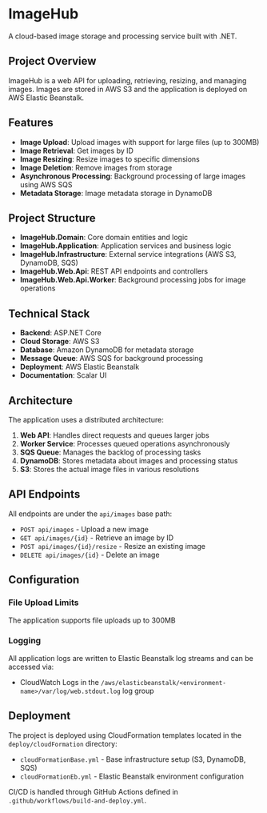 # ImageHub

A cloud-based image storage and processing service built with .NET.

## Project Overview

ImageHub is a web API for uploading, retrieving, resizing, and managing images. Images are stored in AWS S3 and the application is deployed on AWS Elastic Beanstalk.

## Features

- **Image Upload**: Upload images with support for large files (up to 300MB)
- **Image Retrieval**: Get images by ID
- **Image Resizing**: Resize images to specific dimensions
- **Image Deletion**: Remove images from storage
- **Asynchronous Processing**: Background processing of large images using AWS SQS
- **Metadata Storage**: Image metadata storage in DynamoDB

## Project Structure

- **ImageHub.Domain**: Core domain entities and logic
- **ImageHub.Application**: Application services and business logic
- **ImageHub.Infrastructure**: External service integrations (AWS S3, DynamoDB, SQS)
- **ImageHub.Web.Api**: REST API endpoints and controllers
- **ImageHub.Web.Api.Worker**: Background processing jobs for image operations

## Technical Stack

- **Backend**: ASP.NET Core
- **Cloud Storage**: AWS S3
- **Database**: Amazon DynamoDB for metadata storage
- **Message Queue**: AWS SQS for background processing
- **Deployment**: AWS Elastic Beanstalk
- **Documentation**: Scalar UI

## Architecture

The application uses a distributed architecture:
1. **Web API**: Handles direct requests and queues larger jobs
2. **Worker Service**: Processes queued operations asynchronously
3. **SQS Queue**: Manages the backlog of processing tasks
4. **DynamoDB**: Stores metadata about images and processing status
5. **S3**: Stores the actual image files in various resolutions

## API Endpoints

All endpoints are under the `api/images` base path:

- `POST api/images` - Upload a new image
- `GET api/images/{id}` - Retrieve an image by ID
- `POST api/images/{id}/resize` - Resize an existing image
- `DELETE api/images/{id}` - Delete an image

## Configuration

### File Upload Limits

The application supports file uploads up to 300MB

### Logging

All application logs are written to Elastic Beanstalk log streams and can be accessed via:
- CloudWatch Logs in the `/aws/elasticbeanstalk/<environment-name>/var/log/web.stdout.log` log group

## Deployment

The project is deployed using CloudFormation templates located in the `deploy/cloudFormation` directory:
- `cloudFormationBase.yml` - Base infrastructure setup (S3, DynamoDB, SQS)
- `cloudFormationEb.yml` - Elastic Beanstalk environment configuration

CI/CD is handled through GitHub Actions defined in `.github/workflows/build-and-deploy.yml`.